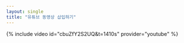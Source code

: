 ```yaml
---
layout: single
title: "유튜브 동영상 삽입하기" 
---
```


{% include video id="cbuZfY2S2UQ&t=1410s" provider="youtube" %}
